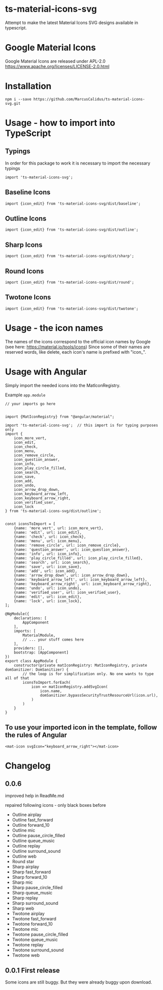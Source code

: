 # ts-material-icons-svg
Attempt to make the latest Material Icons SVG designs available in typescript.

# Google Material Icons
Google Material Icons are released under APL-2.0 https://www.apache.org/licenses/LICENSE-2.0.html

# Installation
``` 
npm i --save https://github.com/MarcusCalidus/ts-material-icons-svg.git
```

# Usage - how to import into TypeScript

## Typings
In order for this package to work it is necessary to import the necessary typings

`import 'ts-material-icons-svg';`

## Baseline Icons
`import {icon_edit} from 'ts-material-icons-svg/dist/baseline';`

## Outline Icons
`import {icon_edit} from 'ts-material-icons-svg/dist/outline';`

## Sharp Icons
`import {icon_edit} from 'ts-material-icons-svg/dist/sharp';`

## Round Icons
`import {icon_edit} from 'ts-material-icons-svg/dist/round';`

## Twotone Icons
`import {icon_edit} from 'ts-material-icons-svg/dist/twotone';`

# Usage - the icon names
The names of the icons correspond to the official icon names by Google (see here: https://material.io/tools/icons)
Since some of their names are reserved words, like delete, each icon's name is prefixed with "icon_".

# Usage with Angular <mat-icon>
Simply import the needed icons into the MatIconRegistry.

Example `app.module`

```
// your imports go here


import {MatIconRegistry} from "@angular/material";

import 'ts-material-icons-svg';  // this import is for typing purposes only
import {
    icon_more_vert,
    icon_edit,
    icon_check,
    icon_menu,
    icon_remove_circle,
    icon_question_answer,
    icon_info,
    icon_play_circle_filled,
    icon_search,
    icon_save,
    icon_add,
    icon_undo,
    icon_arrow_drop_down,
    icon_keyboard_arrow_left,
    icon_keyboard_arrow_right,
    icon_verified_user,
    icon_lock
} from 'ts-material-icons-svg/dist/outline';


const iconsToImport = [
    {name: 'more_vert', url: icon_more_vert},
    {name: 'edit', url: icon_edit},
    {name: 'check', url: icon_check},
    {name: 'menu', url: icon_menu},
    {name: 'remove_circle', url: icon_remove_circle},
    {name: 'question_answer', url: icon_question_answer},
    {name: 'info', url: icon_info},
    {name: 'play_circle_filled', url: icon_play_circle_filled},
    {name: 'search', url: icon_search},
    {name: 'save', url: icon_save},
    {name: 'add', url: icon_add},
    {name: 'arrow_drop_down', url: icon_arrow_drop_down},
    {name: 'keyboard_arrow_left', url: icon_keyboard_arrow_left},
    {name: 'keyboard_arrow_right', url: icon_keyboard_arrow_right},
    {name: 'undo', url: icon_undo},
    {name: 'verified_user', url: icon_verified_user},
    {name: 'edit', url: icon_edit},
    {name: 'lock', url: icon_lock},
];

@NgModule({
    declarations: [
        AppComponent
    ],
    imports: [
        MaterialModule,
        // ... your stuff comes here
    ],
    providers: [],
    bootstrap: [AppComponent]
})
export class AppModule {
    constructor(private matIconRegistry: MatIconRegistry, private domSanitizer: DomSanitizer) {
        // the loop is for simplification only. No one wants to type all of that
        iconsToImport.forEach(
            icon => matIconRegistry.addSvgIcon(
                icon.name,
                domSanitizer.bypassSecurityTrustResourceUrl(icon.url),
            )
        )
    }
}
```

## To use your imported icon in the template, follow the rules of Angular
```
<mat-icon svgIcon="keyboard_arrow_right"></mat-icon>
```
# Changelog

## 0.0.6
improved help in ReadMe.md

repaired following icons - only black boxes before
    
* Outline airplay
* Outline fast_forward 
* Outline forward_10
* Outline mic
* Outline pause_circle_filled
* Outline queue_music
* Outline replay
* Outline surround_sound
* Outline web
* Round star
* Sharp airplay
* Sharp fast_forward
* Sharp forward_10
* Sharp mic
* Sharp pause_circle_filled
* Sharp queue_music
* Sharp replay
* Sharp surround_sound
* Sharp web
* Twotone airplay
* Twotone fast_forward 
* Twotone forward_10
* Twotone mic
* Twotone pause_circle_filled
* Twotone queue_music
* Twotone replay
* Twotone surround_sound
* Twotone web

## 0.0.1 First release
Some icons are still buggy. But they were already buggy upon download.

